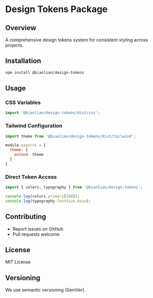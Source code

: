 # Design Tokens Package

## Overview
A comprehensive design tokens system for consistent styling across projects.

## Installation
```bash
npm install @bianlian/design-tokens
```

## Usage

### CSS Variables
```javascript
import '@bianlian/design-tokens/dist/css';
```

### Tailwind Configuration
```javascript
import theme from '@bianlian/design-tokens/dist/tailwind';

module.exports = {
  theme: {
    extend: theme
  }
}
```

### Direct Token Access
```javascript
import { colors, typography } from '@bianlian/design-tokens';

console.log(colors.primary[500]);
console.log(typography.fontSize.base);
```

## Contributing
- Report issues on GitHub
- Pull requests welcome

## License
MIT License

## Versioning
We use semantic versioning (SemVer).